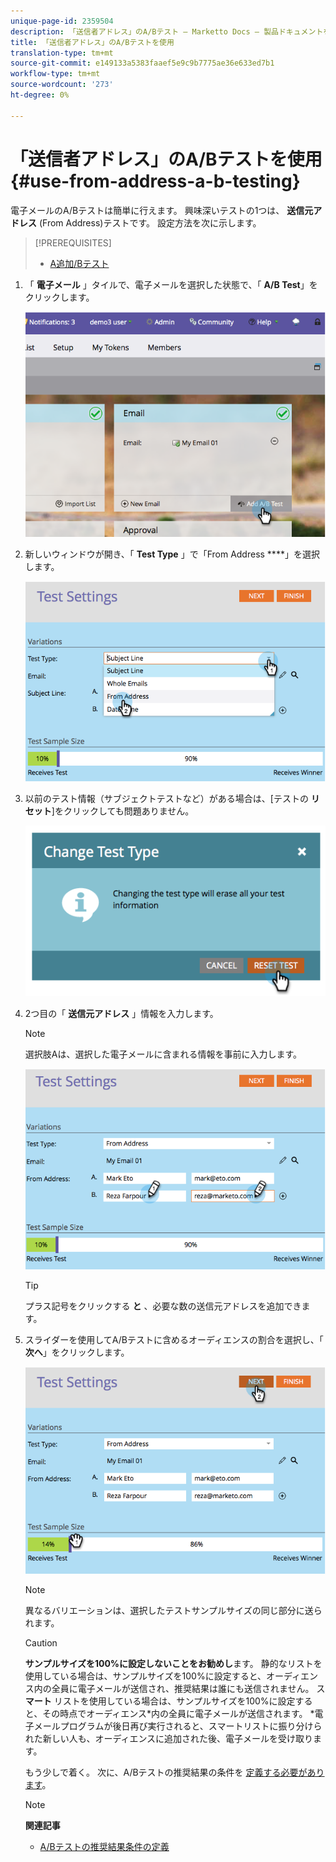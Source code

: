 ```yaml
---
unique-page-id: 2359504
description: 「送信者アドレス」のA/Bテスト — Marketto Docs — 製品ドキュメントを使用
title: 「送信者アドレス」のA/Bテストを使用
translation-type: tm+mt
source-git-commit: e149133a5383faaef5e9c9b7775ae36e633ed7b1
workflow-type: tm+mt
source-wordcount: '273'
ht-degree: 0%

---
```



# 「送信者アドレス」のA/Bテストを使用 {#use-from-address-a-b-testing}

電子メールのA/Bテストは簡単に行えます。 興味深いテストの1つは、 **送信元アドレス** (From Address)テストです。 設定方法を次に示します。

>[!PREREQUISITES]
>
>* [A追加/Bテスト](add-an-a-b-test.md)

>



1. 「 **電子メール** 」タイルで、電子メールを選択した状態で、「 **A/B Test**」をクリックします。

   ![](assets/image2014-9-12-15-3a32-3a8.png)

1. 新しいウィンドウが開き、「 **Test Type** 」で「From Address ****」を選択します。

   ![](assets/image2014-9-12-15-3a32-3a22.png)

1. 以前のテスト情報（サブジェクトテストなど）がある場合は、[テストの **リセット**]をクリックしても問題ありません。

   ![](assets/image2014-9-12-15-3a32-3a28.png)

1. 2つ目の「 **送信元アドレス** 」情報を入力します。

   >[!NOTE]
   >
   >選択肢Aは、選択した電子メールに含まれる情報を事前に入力します。

   ![](assets/image2014-9-12-15-3a32-3a34.png)

   >[!TIP]
   >
   >プラス記号をクリックする **と** 、必要な数の送信元アドレスを追加できます。

1. スライダーを使用してA/Bテストに含めるオーディエンスの割合を選択し、「 **次へ**」をクリックします。

   ![](assets/image2014-9-12-15-3a33-3a41.png)

   >[!NOTE]
   >
   >異なるバリエーションは、選択したテストサンプルサイズの同じ部分に送られます。

   >[!CAUTION]
   >
   >**サンプルサイズを100%に設定しないことをお勧めし**&#x200B;ます。 静的なリストを使用している場合は、サンプルサイズを100%に設定すると、オーディエンス内の全員に電子メールが送信され、推奨結果は誰にも送信されません。 ス **マート** リストを使用している場合は、サンプルサイズを100%に設定すると、その時点でオーディエンス*内の全員に電子メールが送信されます。 *電子メールプログラムが後日再び実行されると、スマートリストに振り分けられた新しい人も、オーディエンスに追加された後、電子メールを受け取ります。

   もう少しで着く。 次に、A/Bテストの推奨結果の条件を [定義する必要があります](define-the-a-b-test-winner-criteria.md)。

   >[!NOTE]
   >
   >**関連記事**
   >
   >    
   >    
   >    * [A/Bテストの推奨結果条件の定義](define-the-a-b-test-winner-criteria.md)


